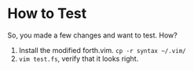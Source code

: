 # How to Test

So, you made a few changes and want to test. How?

1. Install the modified forth.vim. `cp -r syntax ~/.vim/`
2. `vim test.fs`, verify that it looks right.
